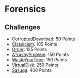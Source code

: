 # Forensics

## Challenges
 - [CorruptedDownload](CorruptedDownload): 50 Points
 - [Classicism](Classicism): 105 Points
 - [Order](Order): 125 Points
 - [ATrashyProblem](ATrashyProblem): 150 Points
 - [WasteYourTime](WasteYourTime): 150 Points
 - [VirtualDisk](VirtualDisk): 250 Points
 - [Sasuga](Sasuga): 400 Points